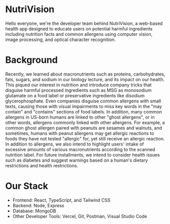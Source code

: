 # NutriVision
Hello everyone, we're the developer team behind NutriVision, a web-based health app designed to educate users on potential harmful ingredients including nutrition facts and common allergens using computer vision, image processing, and optical character recognition.

# Background
Recently, we learned about macronutrients such as proteins, carbohydrates, fats, sugars, and sodium in our biology lecture, and its impact on our health. This piqued our interest in nutrition and introduce company tricks that disguise harmful processed ingredients such as MSG as monosodium glutamate on a food label or preservative ingredients like disodium glycerophosphate. Even companies disguise common allergens with small texts, causing those with visual impairments to miss key words in the "may contain" and "contains" sections of food labels. In addition, many common allergens in US-born humans are linked to other "ghost allergens", or in other words, allergens commonly linked with other allergens. For example, a common ghost allergen paired with peanuts are sesames and walnuts, and sometimes, humans with peanut allergens may get allergic reactions to foods they have not tested "allergic" for, yet still receive an allergic reaction. In addition to allergens, we also intend to highlight users' intake of excessive amounts of various macronutrients according to the scanned nutrition label. For future installments, we intend to consider health issues such as diabetes and suggest warnings based on a human's dietary restrictions and health restrictions.

# Our Stack
* Frontend: React, TypeScript, and Tailwind CSS
* Backend: Node, Express
* Database: MongoDB
* Other Developer Tools: Vercel, Git, Postman, Visual Studio Code
